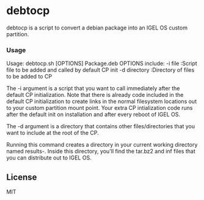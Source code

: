 # debtocp

debtocp is a script to convert a debian package into an IGEL OS custom partition.  

### Usage

Usage: debtocp.sh [OPTIONS] Package.deb
OPTIONS include:
-i file         :Script file to be added and called by default CP init
-d directory    :Directory of files to be added to CP

The -i argument is a script that you want to call immediately after the default CP initialization.  Note that there is already code included in the default CP initialization to create links in the normal filesystem locations out to your custom partition mount point.  Your extra CP intialization code runs after the default init on installation and after every reboot of IGEL OS.

The -d argument is a directory that contains other files/directories that you want to include at the root of the CP.

Running this command creates a directory in your current working directory named results-<package name>.  Inside this directory, you'll find the tar.bz2 and inf files that you can distribute out to IGEL OS.

License
----

MIT
